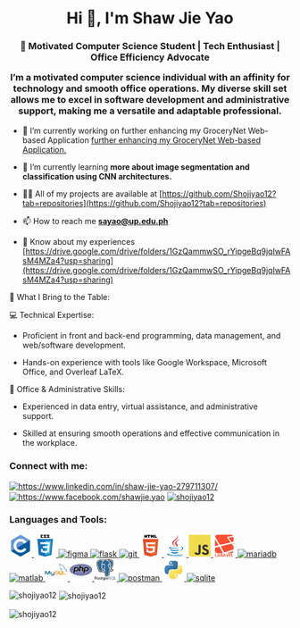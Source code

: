 <h1 align="center">Hi 👋, I'm Shaw Jie Yao</h1>
<h3 align="center">👋 Motivated Computer Science Student | Tech Enthusiast | Office Efficiency Advocate

I’m a motivated computer science individual with an affinity for technology and smooth office operations. My diverse skill set allows me to excel in software development and administrative support, making me a versatile and adaptable professional.</h3>

- 🔭 I’m currently working on further enhancing my GroceryNet Web-based Application [further enhancing my GroceryNet Web-based Application.](https://github.com/Shojiyao12/GroceryNet_WebApplication)

- 🌱 I’m currently learning **more about image segmentation and classification using CNN architectures.**

- 👨‍💻 All of my projects are available at [https://github.com/Shojiyao12?tab=repositories](https://github.com/Shojiyao12?tab=repositories)

- 📫 How to reach me **sayao@up.edu.ph**

- 📄 Know about my experiences [https://drive.google.com/drive/folders/1GzQammwSO_rYipgeBq9jqIwFAsM4MZa4?usp=sharing](https://drive.google.com/drive/folders/1GzQammwSO_rYipgeBq9jqIwFAsM4MZa4?usp=sharing)

🌟 What I Bring to the Table:

💻 Technical Expertise:

- Proficient in front and back-end programming, data management, and web/software development.

- Hands-on experience with tools like Google Workspace, Microsoft Office, and Overleaf LaTeX.

📂 Office & Administrative Skills:

- Experienced in data entry, virtual assistance, and administrative support.

- Skilled at ensuring smooth operations and effective communication in the workplace.

<h3 align="left">Connect with me:</h3>
<p align="left">
<a href="https://www.linkedin.com/in/shaw-jie-yao-279711307/" target="blank"><img align="center" src="https://raw.githubusercontent.com/rahuldkjain/github-profile-readme-generator/master/src/images/icons/Social/linked-in-alt.svg" alt="https://www.linkedin.com/in/shaw-jie-yao-279711307/" height="30" width="40" /></a>
<a href="https://www.facebook.com/shawjie.yao" target="blank"><img align="center" src="https://raw.githubusercontent.com/rahuldkjain/github-profile-readme-generator/master/src/images/icons/Social/facebook.svg" alt="https://www.facebook.com/shawjie.yao" height="30" width="40" /></a>
<a href="https://discord.gg/shojiyao12" target="blank"><img align="center" src="https://raw.githubusercontent.com/rahuldkjain/github-profile-readme-generator/master/src/images/icons/Social/discord.svg" alt="shojiyao12" height="30" width="40" /></a>
</p>

<h3 align="left">Languages and Tools:</h3>
<p align="left"> <a href="https://www.cprogramming.com/" target="_blank" rel="noreferrer"> <img src="https://raw.githubusercontent.com/devicons/devicon/master/icons/c/c-original.svg" alt="c" width="40" height="40"/> </a> <a href="https://www.w3schools.com/css/" target="_blank" rel="noreferrer"> <img src="https://raw.githubusercontent.com/devicons/devicon/master/icons/css3/css3-original-wordmark.svg" alt="css3" width="40" height="40"/> </a> <a href="https://www.figma.com/" target="_blank" rel="noreferrer"> <img src="https://www.vectorlogo.zone/logos/figma/figma-icon.svg" alt="figma" width="40" height="40"/> </a> <a href="https://flask.palletsprojects.com/" target="_blank" rel="noreferrer"> <img src="https://www.vectorlogo.zone/logos/pocoo_flask/pocoo_flask-icon.svg" alt="flask" width="40" height="40"/> </a> <a href="https://git-scm.com/" target="_blank" rel="noreferrer"> <img src="https://www.vectorlogo.zone/logos/git-scm/git-scm-icon.svg" alt="git" width="40" height="40"/> </a> <a href="https://www.w3.org/html/" target="_blank" rel="noreferrer"> <img src="https://raw.githubusercontent.com/devicons/devicon/master/icons/html5/html5-original-wordmark.svg" alt="html5" width="40" height="40"/> </a> <a href="https://www.java.com" target="_blank" rel="noreferrer"> <img src="https://raw.githubusercontent.com/devicons/devicon/master/icons/java/java-original.svg" alt="java" width="40" height="40"/> </a> <a href="https://developer.mozilla.org/en-US/docs/Web/JavaScript" target="_blank" rel="noreferrer"> <img src="https://raw.githubusercontent.com/devicons/devicon/master/icons/javascript/javascript-original.svg" alt="javascript" width="40" height="40"/> </a> <a href="https://laravel.com/" target="_blank" rel="noreferrer"> <img src="https://raw.githubusercontent.com/devicons/devicon/master/icons/laravel/laravel-plain-wordmark.svg" alt="laravel" width="40" height="40"/> </a> <a href="https://mariadb.org/" target="_blank" rel="noreferrer"> <img src="https://www.vectorlogo.zone/logos/mariadb/mariadb-icon.svg" alt="mariadb" width="40" height="40"/> </a> <a href="https://www.mathworks.com/" target="_blank" rel="noreferrer"> <img src="https://upload.wikimedia.org/wikipedia/commons/2/21/Matlab_Logo.png" alt="matlab" width="40" height="40"/> </a> <a href="https://www.mysql.com/" target="_blank" rel="noreferrer"> <img src="https://raw.githubusercontent.com/devicons/devicon/master/icons/mysql/mysql-original-wordmark.svg" alt="mysql" width="40" height="40"/> </a> <a href="https://www.php.net" target="_blank" rel="noreferrer"> <img src="https://raw.githubusercontent.com/devicons/devicon/master/icons/php/php-original.svg" alt="php" width="40" height="40"/> </a> <a href="https://www.postgresql.org" target="_blank" rel="noreferrer"> <img src="https://raw.githubusercontent.com/devicons/devicon/master/icons/postgresql/postgresql-original-wordmark.svg" alt="postgresql" width="40" height="40"/> </a> <a href="https://postman.com" target="_blank" rel="noreferrer"> <img src="https://www.vectorlogo.zone/logos/getpostman/getpostman-icon.svg" alt="postman" width="40" height="40"/> </a> <a href="https://www.python.org" target="_blank" rel="noreferrer"> <img src="https://raw.githubusercontent.com/devicons/devicon/master/icons/python/python-original.svg" alt="python" width="40" height="40"/> </a> <a href="https://www.sqlite.org/" target="_blank" rel="noreferrer"> <img src="https://www.vectorlogo.zone/logos/sqlite/sqlite-icon.svg" alt="sqlite" width="40" height="40"/> </a> </p>

<p><img align="left" src="https://github-readme-stats.vercel.app/api/top-langs?username=shojiyao12&show_icons=true&locale=en&layout=compact" alt="shojiyao12" /></p>

<p>&nbsp;<img align="center" src="https://github-readme-stats.vercel.app/api?username=shojiyao12&show_icons=true&locale=en" alt="shojiyao12" /></p>

<p><img align="center" src="https://github-readme-streak-stats.herokuapp.com/?user=shojiyao12&" alt="shojiyao12" /></p>
